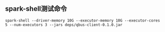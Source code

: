 ## spark-shell测试命令

```
spark-shell --driver-memory 10G --executor-memory 10G --executor-cores 5 --num-executors 3 --jars deps/qbus-client-0.1.0.jar 
```

